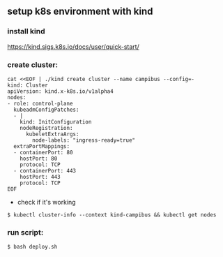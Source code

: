 ## setup k8s environment with kind

### install kind

https://kind.sigs.k8s.io/docs/user/quick-start/

### create cluster:

```
cat <<EOF | ./kind create cluster --name campibus --config=-
kind: Cluster
apiVersion: kind.x-k8s.io/v1alpha4
nodes:
- role: control-plane
  kubeadmConfigPatches:
  - |
    kind: InitConfiguration
    nodeRegistration:
      kubeletExtraArgs:
        node-labels: "ingress-ready=true"
  extraPortMappings:
  - containerPort: 80
    hostPort: 80
    protocol: TCP
  - containerPort: 443
    hostPort: 443
    protocol: TCP
EOF
```
- check if it's working

```$ kubectl cluster-info --context kind-campibus && kubectl get nodes```

### run script:

```$ bash deploy.sh```
